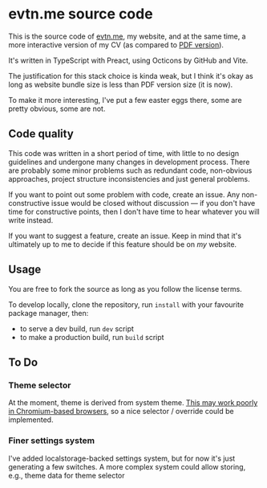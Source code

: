 # evtn.me source code

This is the source code of [evtn.me](https://evtn.me), my website, and at the same time, a more interactive version of my CV (as compared to [PDF version](https://evtn.me/cv)).

It's written in TypeScript with Preact, using Octicons by GitHub and Vite.

The justification for this stack choice is kinda weak, but I think it's okay as long as website bundle size is less than PDF version size (it is now).

To make it more interesting, I've put a few easter eggs there, some are pretty obvious, some are not.

## Code quality

This code was written in a short period of time, with little to no design guidelines and undergone many changes in development process. There are probably some minor problems such as redundant code, non-obvious approaches, project structure inconsistencies and just general problems.

If you want to point out some problem with code, create an issue. Any non-constructive issue would be closed without discussion — if you don't have time for constructive points, then I don't have time to hear whatever you will write instead.

If you want to suggest a feature, create an issue. Keep in mind that it's ultimately up to me to decide if this feature should be on _my_ website.

## Usage

You are free to fork the source as long as you follow the license terms.

To develop locally, clone the repository, run `install` with your favourite package manager, then:

-   to serve a dev build, run `dev` script
-   to make a production build, run `build` script

## To Do

### Theme selector

At the moment, theme is derived from system theme. [This may work poorly in Chromium-based browsers](https://bugs.chromium.org/p/chromium/issues/detail?id=998903), so a nice selector / override could be implemented.

### Finer settings system

I've added localstorage-backed settings system, but for now it's just generating a few switches. A more complex system could allow storing, e.g., theme data for theme selector

